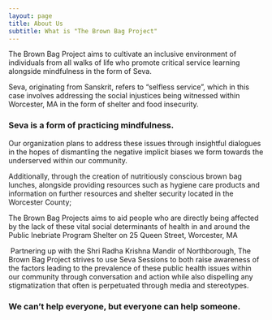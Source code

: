 ```yaml
---
layout: page
title: About Us
subtitle: What is "The Brown Bag Project"
---
```


The Brown Bag Project aims to cultivate an inclusive environment of individuals from all walks of life who promote critical service learning alongside mindfulness in the form of Seva.

Seva, originating from Sanskrit, refers to “selfless service”, which in this case involves addressing the social injustices being witnessed within Worcester, MA in the form of shelter and food insecurity.


### Seva is a form of practicing mindfulness.

Our organization plans to address these issues through insightful dialogues in the hopes of dismantling the negative implicit biases we form towards the underserved within our community. ​

Additionally, through the creation of nutritiously conscious brown bag lunches, alongside providing resources such as hygiene care products and information on further resources and shelter security located in the Worcester County;

The Brown Bag Projects aims to aid people who are directly being affected by the lack of these vital social determinants of health in and around the Public Inebriate Program Shelter on 25 Queen Street, Worcester, MA

​
Partnering up with the Shri Radha Krishna Mandir of Northborough, The Brown Bag Project strives to use Seva Sessions to both raise awareness of the factors leading to the prevalence of these public health issues within our community through conversation and action while also dispelling any stigmatization that often is perpetuated through media and stereotypes. 
​

### We can’t help everyone, but everyone can help someone.
